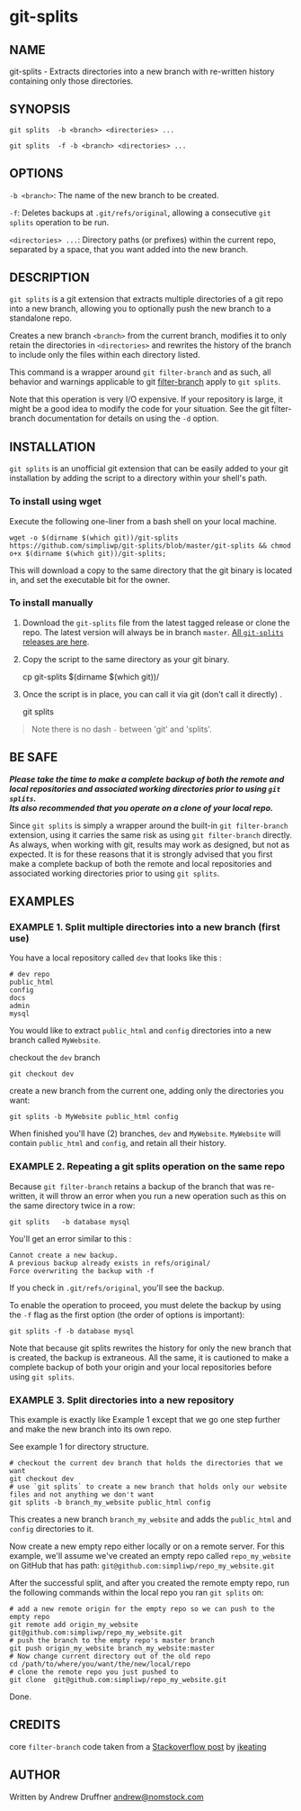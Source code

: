 # git-splits

## NAME

git-splits - Extracts directories into a new branch with re-written history containing only those directories.

## SYNOPSIS

`git splits  -b <branch> <directories> ...`

`git splits  -f -b <branch> <directories> ...`

## OPTIONS

`-b <branch>`:
    The name of the new branch to be created.

`-f`:
    Deletes backups at `.git/refs/original`, allowing a consecutive `git splits` operation to be run.

`<directories> ...`:
    Directory paths (or prefixes) within the current repo, separated by a space, that you want added into the new branch.

## DESCRIPTION

`git splits` is a git extension that extracts multiple directories of a git repo into a new branch, allowing you to optionally push the new branch to a standalone repo.

Creates a new branch `<branch>` from the current branch, modifies it to only retain the directories in `<directories>` and rewrites the history of the branch to include only the files within each directory listed.

This command is a wrapper around `git filter-branch` and as such, all behavior and warnings applicable to git [filter-branch](http://git-scm.com/docs/git-filter-branch) apply to `git splits`.

Note that this operation is very I/O expensive. If your repository is large, it might be a good idea to modify the code for your situation. See the git filter-branch documentation for details on using the `-d` option.

## INSTALLATION

`git splits` is an unofficial git extension that can be easily added to your git installation by adding the script to a directory within your shell's path.

### To install using wget

Execute the following one-liner from a bash shell on your local machine.

    wget -o $(dirname $(which git))/git-splits https://github.com/simpliwp/git-splits/blob/master/git-splits && chmod o+x $(dirname $(which git))/git-splits;

This will download a copy to the same directory that the git binary is located in, and set the executable bit for the owner.

### To install manually

1. Download the `git-splits` file from the latest tagged release or clone the repo. The latest version will always be in branch `master`. [All `git-splits` releases are here](https://github.com/simpliwp/git-splits/releases).

2. Copy the script to the same directory as your git binary.

    cp git-splits $(dirname $(which git))/

3. Once the script is in place, you can call it via git (don't call it directly) .

    git splits

> Note there is no dash `-` between 'git' and 'splits'.

## BE SAFE

***Please take the time to make a complete backup of both the remote and local repositories and associated working directories prior to using `git splits`.  
Its also recommended that you operate on a clone of your local repo.***

Since `git splits` is simply a wrapper around the built-in `git filter-branch` extension, using it carries the same risk as using `git filter-branch` directly. As always, when working with git, results may work as designed, but not as expected. It is for these reasons that it is strongly advised that you first make a complete backup of both the remote and local repositories and associated working directories prior to using `git splits`.

## EXAMPLES

### EXAMPLE 1. Split multiple directories into a new branch (first use)

You have a local repository called `dev` that looks like this :

    # dev repo
    public_html
    config
    docs
    admin
    mysql

You would like to extract `public_html` and `config` directories into a new branch called `MyWebsite`.

checkout the `dev` branch

    git checkout dev

create a new branch from the current one, adding only the directories you want:

    git splits -b MyWebsite public_html config

When finished you'll have (2) branches, `dev` and `MyWebsite`. `MyWebsite` will contain `public_html` and `config`, and retain all their history.

### EXAMPLE 2. Repeating a git splits operation on the same repo

Because `git filter-branch` retains a backup of the branch that was re-written, it will throw an error when you run a new operation such as this on the same directory twice in a row:

    git splits   -b database mysql

You'll get an error similar to this :

    Cannot create a new backup.
    A previous backup already exists in refs/original/
    Force overwriting the backup with -f

If you check in `.git/refs/original`, you'll see the backup.

To enable the operation to proceed, you must delete the backup by using the `-f` flag as the first option (the order of options is important):

    git splits -f -b database mysql

Note that because git splits rewrites the history for only the new branch that is created, the backup is extraneous.  All the same, it is cautioned to make a complete backup of both your origin and your local repositories before using `git splits`.

### EXAMPLE 3. Split directories into a new repository

This example is exactly like Example 1 except that we go one step further and make the new branch into its own repo.

See example 1 for directory structure.

    # checkout the current dev branch that holds the directories that we want
    git checkout dev
    # use `git splits` to create a new branch that holds only our website files and not anything we don't want
    git splits -b branch_my_website public_html config

This creates a new branch `branch_my_website` and adds the `public_html` and `config` directories to it.

Now create a new empty repo either locally or on a remote server. For this example, we'll assume we've created an empty repo called `repo_my_website` on GitHub that has path: `git@github.com:simpliwp/repo_my_website.git`

After the successful split, and after you created the remote empty repo, run the following commands within the local repo you ran `git splits` on:

    # add a new remote origin for the empty repo so we can push to the empty repo
    git remote add origin_my_website git@github.com:simpliwp/repo_my_website.git
    # push the branch to the empty repo's master branch
    git push origin_my_website branch_my_website:master
    # Now change current directory out of the old repo
    cd /path/to/where/you/want/the/new/local/repo
    # clone the remote repo you just pushed to
    git clone  git@github.com:simpliwp/repo_my_website.git

Done.

## CREDITS

core `filter-branch` code taken from a [Stackoverflow post](http://stackoverflow.com/a/6006679)  by [jkeating](https://stackoverflow.com/users/691627)

## AUTHOR

Written by Andrew Druffner <andrew@nomstock.com>
